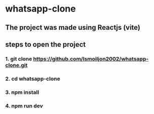 # whatsapp-clone

## The project was made using Reactjs (vite)
## steps to open the project

### 1. git clone https://github.com/Ismoiljon2002/whatsapp-clone.git

### 2. cd whatsapp-clone
### 3. npm install 
### 4. npm run dev 
